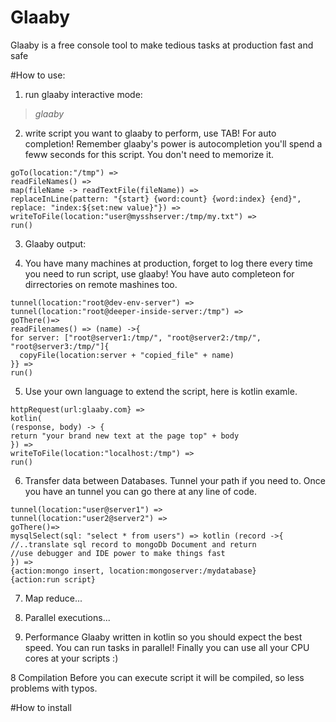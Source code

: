 # Glaaby
Glaaby is a free console tool to make tedious tasks at production fast and safe


#How to use:

1. run glaaby interactive mode:
> *glaaby*

2. write script you want to glaaby to perform, use TAB! For auto completion!
Remember glaaby's power is autocompletion you'll spend a feww seconds for this script.
You don't need to memorize it.
```
goTo(location:"/tmp") =>
readFileNames() =>
map(fileName -> readTextFile(fileName)) =>
replaceInLine(pattern: "{start} {word:count} {word:index} {end}", 
replace: "index:${set:new value}"}) =>
writeToFile(location:"user@mysshserver:/tmp/my.txt") =>
run()
```
3. Glaaby output:

4. You have many machines at production, forget to log there 
every time you need to run script, use glaaby! You have auto completeon
for dirrectories on remote mashines too.

```
tunnel(location:"root@dev-env-server") =>
tunnel(location:"root@deeper-inside-server:/tmp") =>
goThere()=>
readFilenames() => (name) ->{
for server: ["root@server1:/tmp/", "root@server2:/tmp/", "root@server3:/tmp/"]{
  copyFile(location:server + "copied_file" + name) 
}} =>
run()
```

5. Use your own language to extend the script, here is kotlin examle.
```
httpRequest(url:glaaby.com} => 
kotlin(
(response, body) -> {
return "your brand new text at the page top" + body
}) =>
writeToFile(location:"localhost:/tmp") =>
run()
```

6. Transfer data between Databases. Tunnel your path if you need to.
Once you have an tunnel you can go there at any line of code.
```
tunnel(location:"user@server1") =>
tunnel(location:"user2@server2") =>
goThere()=>
mysqlSelect(sql: "select * from users") => kotlin (record ->{
//..translate sql record to mongoDb Document and return
//use debugger and IDE power to make things fast
}) =>
{action:mongo insert, location:mongoserver:/mydatabase}
{action:run script}
```
7. Map reduce...

8. Parallel executions...

7. Performance
Glaaby written in kotlin so you should expect the best speed. 
You can run tasks in parallel! Finally you can use all your CPU cores at your scripts :)


8 Compilation
Before you can execute script it will be compiled, so less problems with typos.

#How to install
